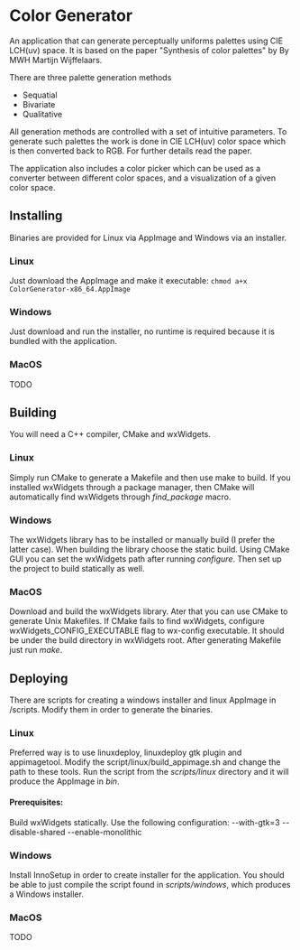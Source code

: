 # Color Generator

An application that can generate perceptually uniforms palettes using CIE LCH(uv) space.
It is based on the paper "Synthesis of color palettes" by By MWH Martijn Wijffelaars.

There are three palette generation methods
 - Sequatial
 - Bivariate
 - Qualitative

All generation methods are controlled with a set of intuitive parameters. To generate such palettes the work is done in CIE LCH(uv) color space which is then converted back to RGB. For further details read the paper.

The application also includes a color picker which can be used as a converter between different color spaces, and a visualization of a given color space.

## Installing

Binaries are provided for Linux via AppImage and Windows via an installer.

### Linux

Just download the AppImage and make it executable:
`chmod a+x ColorGenerator-x86_64.AppImage`

### Windows

Just download and run the installer, no runtime is required because it is bundled with the application.

### MacOS

TODO

## Building

You will need a C++ compiler, CMake and wxWidgets.

### Linux

Simply run CMake to generate a Makefile and then use make to build. If you installed wxWidgets through a package manager, then CMake will automatically find wxWidgets through _find_package_ macro.

### Windows

The wxWidgets library has to be installed or manually build (I prefer the latter case). When building the library choose the static build. Using CMake GUI you can set the wxWidgets path after running _configure_. Then set up the project to build statically as well.

### MacOS

Download and build the wxWidgets library. Ater that you can use CMake to generate Unix Makefiles. If CMake fails to find wxWidgets, configure wxWidgets_CONFIG_EXECUTABLE flag to wx-config executable. It should be under the build directory in wxWidgets root. After generating Makefile just run _make_.

## Deploying

There are scripts for creating a windows installer and linux AppImage in /scripts. Modify them in order to generate the binaries.

### Linux

Preferred way is to use linuxdeploy, linuxdeploy gtk plugin and appimagetool.
Modify the script/linux/build_appimage.sh and change the path to these tools. Run the script from the _scripts/linux_ directory and it will produce the AppImage in _bin_.

#### Prerequisites:
Build wxWidgets statically. Use the following configuration: --with-gtk=3 --disable-shared --enable-monolithic

### Windows

Install InnoSetup in order to create installer for the application. You should be able to just compile the script found in _scripts/windows_, which produces a Windows installer.

### MacOS

TODO
